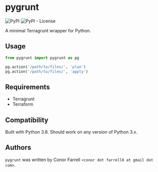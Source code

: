 # pygrunt

![PyPI](https://img.shields.io/pypi/v/pygrunt) ![PyPI - License](https://img.shields.io/pypi/l/pygrunt)

A minimal Terragrunt wrapper for Python.

## Usage
```python
from pygrunt import pygrunt as pg

pg.action('/path/to/files/', 'plan')
pg.action('/path/to/files/', 'apply')
```

## Requirements
* Terragrunt
* Terraform

## Compatibility
Built with Python 3.8. Should work on any version of Python 3.x.

## Authors

`pygrunt` was written by Conor Farrell `<conor dot farrell8 at gmail dot com>`.
